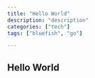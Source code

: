 ```yaml
---
title: "Hello World"
description: "description"
categories: ["tech"]
tags: ["bluefish", "go"]

---
```

## Hello World